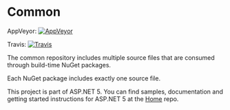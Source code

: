 Common
===
AppVeyor: [![AppVeyor](https://ci.appveyor.com/api/projects/status/snawy2a2vt0vd7dv/branch/dev?svg=true)](https://ci.appveyor.com/project/aspnetci/Common/branch/dev)

Travis:   [![Travis](https://travis-ci.org/aspnet/Common.svg?branch=dev)](https://travis-ci.org/aspnet/Common)

The common repository includes multiple source files that are consumed through build-time NuGet packages.

Each NuGet package includes exactly one source file.

This project is part of ASP.NET 5. You can find samples, documentation and getting started instructions for ASP.NET 5 at the [Home](https://github.com/aspnet/home) repo.
